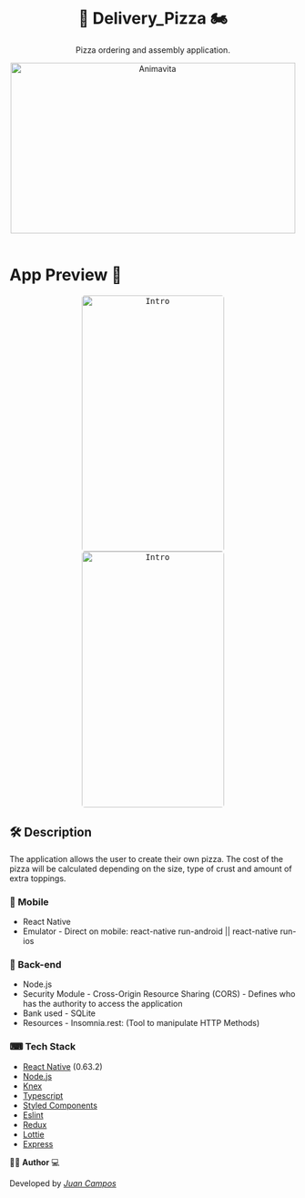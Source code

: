 <h1 align="center">
  🍕 Delivery_Pizza 🏍
</h1>

<p align="center">Pizza ordering and assembly application.</p>

<p align="center">
  <img src="https://i.ibb.co/QDL02Kv/pizza-removebg-preview.png" alt="Animavita" height="300" width="500">
  <br>
  <br>
</p>


# App Preview 📱

<p align="center">
  <kbd>
    <img width="250" style="border-radius: 5px" height="450" src="https://media.giphy.com/media/eAGARwXoWvVIvWD7gl/giphy.gif" alt="Intro">
  </kbd>

  <kbd>
    <img width="250" style="border-radius: 5px" height="450" src="https://media.giphy.com/media/pp2SIgEgKjtC8QPR9X/giphy.gif" alt="Intro">
  </kbd>

</p>



## 🛠 Description

The application allows the user to create their own pizza. The cost of the pizza will be calculated depending on the size, type of crust and amount of extra toppings.

### 📲 Mobile

* React Native
* Emulator - Direct on mobile: react-native run-android || react-native run-ios

### 🚧 Back-end

* Node.js
* Security Module - Cross-Origin Resource Sharing (CORS) - Defines who has the authority to access the application
* Bank used - SQLite
* Resources - Insomnia.rest: (Tool to manipulate HTTP Methods)

### ⌨ Tech Stack

-   [React Native](https://github.com/facebook/react-native) (0.63.2)
-   [Node.js](https://nodejs.org/en/)
-   [Knex](http://knexjs.org/)
-   [Typescript](https://www.typescriptlang.org/)
-   [Styled Components](https://www.styled-components.com/)
-   [Eslint](https://eslint.org/)
-   [Redux](https://github.com/reduxjs/react-redux)
-   [Lottie](https://github.com/react-native-community/lottie-react-native)
-   [Express](https://expressjs.com/pt-br/)

👨‍💻 **Author** 💻

Developed by [_Juan Campos_](https://www.linkedin.com/in/juancampos-ferreira/)

